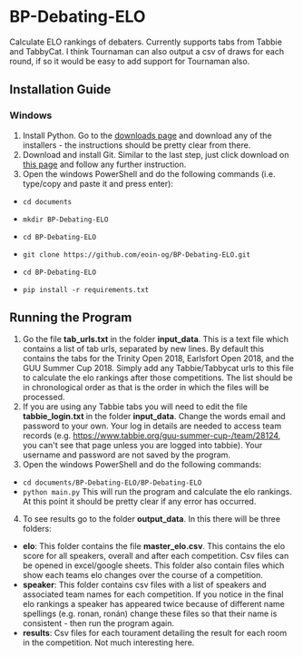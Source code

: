 # BP-Debating-ELO
Calculate ELO rankings of debaters. Currently supports tabs from Tabbie and TabbyCat. I think Tournaman can also output a csv of draws for each round, if so it would be easy to add support for Tournaman also. 

Installation Guide
------------------

### Windows

1. Install Python. Go to the [downloads page](https://www.python.org/downloads/release/python-370/) and download any of the installers -  the instructions should be pretty clear from there.
2. Download and install Git. Similar to the last step, just click download on [this page](https://gitforwindows.org/) and follow any further instruction.
3. Open the windows PowerShell and do the following commands (i.e. type/copy and paste it and press enter):

  * `cd documents`

  * `mkdir BP-Debating-ELO`

  * `cd BP-Debating-ELO`

  * `git clone https://github.com/eoin-og/BP-Debating-ELO.git`

  * `cd BP-Debating-ELO`

  * `pip install -r requirements.txt`


Running the Program
-------------------
1. Go the file **tab_urls.txt** in the folder **input_data**. This is a text file which contains a list of tab urls, separated by new lines. By default this contains the tabs for the Trinity Open 2018, Earlsfort Open 2018, and the GUU Summer Cup 2018. Simply add any Tabbie/Tabbycat urls to this file to calculate the elo rankings after those competitions. The list should be in chronological order as that is the order in which the files will be processed.
2. If you are using any Tabbie tabs you will need to edit the file **tabbie_login.txt** in the folder **input_data**. Change the words email and password to your own. Your log in details are needed to access team records (e.g. https://www.tabbie.org/guu-summer-cup-/team/28124, you can't see that page unless you are logged into tabbie). Your username and password are not saved by the program.
3. Open the windows PowerShell and do the following commands:
  * `cd documents/BP-Debating-ELO/BP-Debating-ELO`
  * `python main.py`
This will run the program and calculate the elo rankings. At this point it should be pretty clear if any error has occurred.
4. To see results go to the folder **output_data**. In this there will be three folders:
  * **elo**: This folder contains the file **master_elo.csv**. This contains the elo score for all speakers, overall and after each competition. Csv files can be opened in excel/google sheets. This folder also contain files which show each teams elo changes over the course of a competition.
  * **speaker**: This folder contains csv files with a list of speakers and associated team names for each competition. If you notice in the final elo rankings a speaker has appeared twice because of different name spellings (e.g. ronan, ronán) change these files so that their name is consistent -  then run the program again.
  * **results**: Csv files for each tourament detailing the result for each room in the competition. Not much interesting here.
